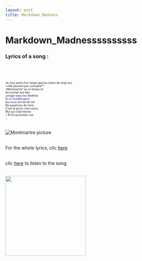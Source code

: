 ```yaml
---
layout: post
title: Markdown_Madness
---
```


# Markdown_Madnessssssssss

### Lyrics of a song : 
<br>
<br>

<p style="font-size:60%;"> 
<br>Je vous parle d'un temps que les moins de vingt ans
<br>**Ne peuvent pas connaître**
<br>*Montmartre* en ce temps-là
<br>Accrochait ses lilas
<br>Jusque sous nos fenêtres
<br><span style="color:blue"> Et si l'humble garni</span>
<br>Qui nous servait de nid
<br>Ne payait pas de mine
<br>C'est là qu'on s'est connu
<br>Moi qui criait famine
<br>> Et toi qui posais nue
<br>...
</p>

<br>![Montmartre picture](https://s23514.pcdn.co/wp-content/uploads/2017/01/things_to_do_in_montmartre_france-1140x1425.jpg)

<br>For the whole lyrics, clic [here](https://www.paroles-musique.com/paroles-Charles_Aznavour-La_Boheme-lyrics,p13407)

<br>clic [here](https://www.youtube.com/watch?v=fVfnEyLOkrM) to listen to the song

<br><img src="https://media1.tenor.com/images/7ea952528fa112fe5dbced119d216c13/tenor.gif?itemid=8500133" width="250px"/>
